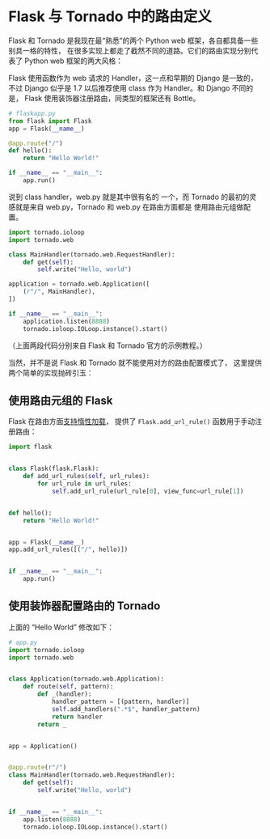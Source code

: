 # Flask 与 Tornado 中的路由定义

Flask 和 Tornado 是我现在最“熟悉”的两个 Python web 框架，各自都具备一些别具一格的特性，
在很多实现上都走了截然不同的道路。它们的路由实现分别代表了 Python web 框架的两大风格：

Flask 使用函数作为 web 请求的 Handler，这一点和早期的 Django 是一致的，
不过 Django 似乎是 1.7 以后推荐使用 class 作为 Handler。和 Django 不同的是，
Flask 使用装饰器注册路由，同类型的框架还有 Bottle。

```python
# flaskapp.py
from flask import Flask
app = Flask(__name__)

@app.route("/")
def hello():
    return "Hello World!"

if __name__ == "__main__":
    app.run()
```

说到 class handler，web.py 就是其中很有名的
一个，而 Tornado 的最初的灵感就是来自 web.py，Tornado 和 web.py 在路由方面都是
使用路由元组做配置。

```python
import tornado.ioloop
import tornado.web

class MainHandler(tornado.web.RequestHandler):
    def get(self):
        self.write("Hello, world")

application = tornado.web.Application([
    (r"/", MainHandler),
])

if __name__ == "__main__":
    application.listen(8888)
    tornado.ioloop.IOLoop.instance().start()
```

（上面两段代码分别来自 Flask 和 Tornado 官方的示例教程。）


当然，并不是说 Flask 和 Tornado 就不能使用对方的路由配置模式了，
这里提供两个简单的实现抛砖引玉：


## 使用路由元组的 Flask

Flask 在路由方面[支持惰性加载](http://flask.pocoo.org/docs/0.10/patterns/lazyloading/)，
提供了 `Flask.add_url_rule()` 函数用于手动注册路由：

```python
import flask


class Flask(flask.Flask):
    def add_url_rules(self, url_rules):
        for url_rule in url_rules:
            self.add_url_rule(url_rule[0], view_func=url_rule[1])


def hello():
    return "Hello World!"


app = Flask(__name__)
app.add_url_rules([("/", hello)])


if __name__ == "__main__":
    app.run()
```


## 使用装饰器配置路由的 Tornado

上面的 “Hello World” 修改如下：

```python
# app.py
import tornado.ioloop
import tornado.web


class Application(tornado.web.Application):
    def route(self, pattern):
        def _(handler):
            handler_pattern = [(pattern, handler)]
            self.add_handlers(".*$", handler_pattern)
            return handler
        return _


app = Application()


@app.route(r"/")
class MainHandler(tornado.web.RequestHandler):
    def get(self):
        self.write("Hello, world")


if __name__ == "__main__":
    app.listen(8888)
    tornado.ioloop.IOLoop.instance().start()
```
